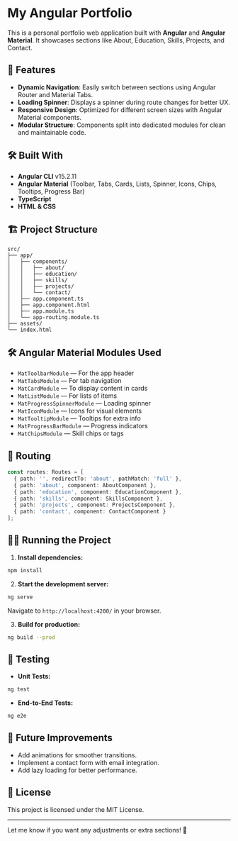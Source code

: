# My Angular Portfolio

This is a personal portfolio web application built with **Angular** and **Angular Material**. It showcases sections like About, Education, Skills, Projects, and Contact.

## 🚀 Features

- **Dynamic Navigation**: Easily switch between sections using Angular Router and Material Tabs.
- **Loading Spinner**: Displays a spinner during route changes for better UX.
- **Responsive Design**: Optimized for different screen sizes with Angular Material components.
- **Modular Structure**: Components split into dedicated modules for clean and maintainable code.

## 🛠️ Built With

- **Angular CLI** v15.2.11
- **Angular Material** (Toolbar, Tabs, Cards, Lists, Spinner, Icons, Chips, Tooltips, Progress Bar)
- **TypeScript**
- **HTML & CSS**

## 🏗️ Project Structure

```
src/
├── app/
│   ├── components/
│   │   ├── about/
│   │   ├── education/
│   │   ├── skills/
│   │   ├── projects/
│   │   └── contact/
│   ├── app.component.ts
│   ├── app.component.html
│   ├── app.module.ts
│   └── app-routing.module.ts
├── assets/
└── index.html
```

## 🛠️ Angular Material Modules Used

- `MatToolbarModule` — For the app header
- `MatTabsModule` — For tab navigation
- `MatCardModule` — To display content in cards
- `MatListModule` — For lists of items
- `MatProgressSpinnerModule` — Loading spinner
- `MatIconModule` — Icons for visual elements
- `MatTooltipModule` — Tooltips for extra info
- `MatProgressBarModule` — Progress indicators
- `MatChipsModule` — Skill chips or tags

## 📂 Routing

```typescript
const routes: Routes = [
  { path: '', redirectTo: 'about', pathMatch: 'full' },
  { path: 'about', component: AboutComponent },
  { path: 'education', component: EducationComponent },
  { path: 'skills', component: SkillsComponent },
  { path: 'projects', component: ProjectsComponent },
  { path: 'contact', component: ContactComponent }
];
```

## 🏃‍♀️ Running the Project

1. **Install dependencies:**
```bash
npm install
```

2. **Start the development server:**
```bash
ng serve
```
Navigate to `http://localhost:4200/` in your browser.

3. **Build for production:**
```bash
ng build --prod
```

## 🧪 Testing

- **Unit Tests:**
```bash
ng test
```

- **End-to-End Tests:**
```bash
ng e2e
```

## 🎯 Future Improvements

- Add animations for smoother transitions.
- Implement a contact form with email integration.
- Add lazy loading for better performance.

## 📜 License
This project is licensed under the MIT License.

---

Let me know if you want any adjustments or extra sections! 🚀


